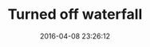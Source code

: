 ---
layout: default
date:   2016-04-08 23:26:12
photo: 	1473362300.jpg
location_text: Kreuzberg, Berlin, Germany
title: Turned off waterfall
caption: On my way to work there is park with an artificial waterfall. They turn it off at night at on again in the morning. At the top of the hill stands a national monument.
---